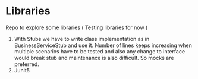 # Libraries
Repo to explore some libraries ( Testing libraries for now )

1. With Stubs we have to write class implementation as in BusinessServiceStub and use it.
   Number of lines keeps increasing when multiple scenarios have to be tested and also any change to interface would 
   break stub and maintenance is also difficult. So mocks are preferred.
2. Junit5
